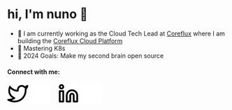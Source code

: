 # hi, I'm nuno 👋

- 🔭 I am currently working as the Cloud Tech Lead at [Coreflux](https://mqtt.coreflux.org) where I am building the [Coreflux Cloud Platform](https://mqtt.coreflux.org)
- 🌱 Mastering K8s
- 🥅 2024 Goals: Make my second brain open source

#### Connect with me:
[![website](./img/twitter-light.svg)](https://twitter.com/nunomiguelcg#gh-light-mode-only)
[![website](./img/twitter-dark.svg)](https://twitter.com/nunomiguelcg#gh-dark-mode-only)
&nbsp;&nbsp;
[![website](./img/linkedin-light.svg)](https://linkedin.com/in/nunomgoncalves#gh-light-mode-only)
[![website](./img/linkedin-dark.svg)](https://linkedin.com/in/nunomgoncalves#gh-dark-mode-only)
&nbsp;&nbsp;

